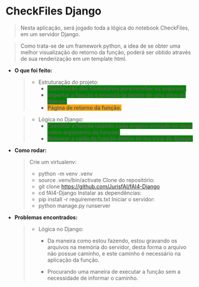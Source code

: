 # CheckFiles Django
> Nesta aplicação, será jogado toda a lógica do notebook CheckFiles, em um servidor Django.

> Como trata-se de um framework python, a idea de se obter uma melhor visualização do retorno da função, poderá ser obtido através de sua renderização em um template html.

* __O que foi feito:__
    >- Estruturação do projeto:
    >   - <span style="background-color:green">__Construção dos formulários para receber os arquivos;__</span>
    >   - <span style="background-color:green">__Importar a função e executá-la dentro de uma view do django;__</span>
    >   - <span
    style="background-color:orange">__Página de retorno da função.__

    >- Lógica no Django:
    >   - <span style="background-color:green">__Executar a função usando cada arquivo enviado no input como argumento da funçao;__</span>
    >   - <span style="background-color:green">__Retornar a saída da função dentro de ma view do django;__ </span>

* __Como rodar:__
    > Crie um virtualenv:
    >   - python -m venv .venv
    >   - source .venv/bin/activate
    > Clone do repositório:
    >   - git clone https://github.com/JurisfAI/fAI4-Django
    >   - cd fAI4-Django
    > Instalar as dependências:
    >   - pip install -r requirements.txt
    > Iniciar o servidor:
    >   - python manage.py runserver
* __Problemas encontrados:__
    >- Lógica no Django:
    >   - Da maneira como estou fazendo, estou gravando os arquivos na memória do servidor, desta forma o arquivo não possue caminho, e este caminho é necessário na aplicação da função.
    >
    >   - Procurando uma maneira de executar a função sem a necessidade de informar o caminho. 